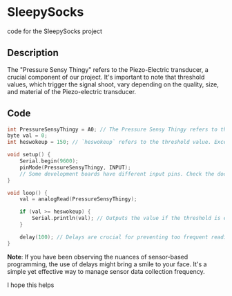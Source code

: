 # SleepySocks

code for the SleepySocks project

## Description

The "Pressure Sensy Thingy" refers to the Piezo-Electric transducer, a crucial component of our project. It's important to note that threshold values, which trigger the signal shoot, vary depending on the quality, size, and material of the Piezo-electric transducer.

## Code

```cpp
int PressureSensyThingy = A0; // The Pressure Sensy Thingy refers to the Piezo-Electric transducer.
byte val = 0;
int heswokeup = 150; // `heswokeup` refers to the threshold value. Exceeding this triggers the signal shoot.

void setup() {
    Serial.begin(9600);
    pinMode(PressureSensyThingy, INPUT);
    // Some development boards have different input pins. Check the documentation to determine the best input pin.
}

void loop() {
    val = analogRead(PressureSensyThingy);

    if (val >= heswokeup) {
        Serial.println(val); // Outputs the value if the threshold is exceeded.
    }

    delay(100); // Delays are crucial for preventing too frequent readings.
}

```

**Note**: If you have been observing the nuances of sensor-based programming, the use of delays might bring a smile to your face. It's a simple yet effective way to manage sensor data collection frequency.

I hope this helps 

